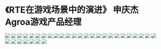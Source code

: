# 《RTE在游戏场景中的演进》 申庆杰 Agroa游戏产品经理

![](.gitbook/assets/01.webp) ![](.gitbook/assets/02.webp) ![](.gitbook/assets/03.webp) ![](.gitbook/assets/04.webp) ![](.gitbook/assets/05.webp) ![](.gitbook/assets/01%20%281%29.webp) ![](.gitbook/assets/06.webp) ![](.gitbook/assets/07.webp) ![](.gitbook/assets/08.webp) ![](.gitbook/assets/09.webp) ![](.gitbook/assets/10.webp) ![](.gitbook/assets/11.webp) ![](.gitbook/assets/12.webp) ![](.gitbook/assets/13.webp) ![](.gitbook/assets/14.webp) ![](.gitbook/assets/15.webp) ![](.gitbook/assets/16.webp) ![](.gitbook/assets/18.webp) ![](.gitbook/assets/19.webp) ![](.gitbook/assets/20.webp) ![](.gitbook/assets/21.webp) ![](.gitbook/assets/22.webp) ![](.gitbook/assets/23.webp) ![](.gitbook/assets/24.webp) ![](.gitbook/assets/25.webp) ![](.gitbook/assets/26.webp) ![](.gitbook/assets/27.webp) ![](.gitbook/assets/28.webp) ![](.gitbook/assets/29.webp) ![](.gitbook/assets/30.webp) ![](.gitbook/assets/31.webp) ![](.gitbook/assets/32.webp)

